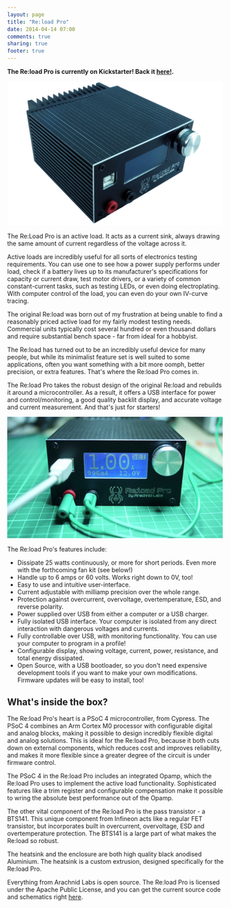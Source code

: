 ```yaml
---
layout: page
title: "Re:load Pro"
date: 2014-04-14 07:00
comments: true
sharing: true
footer: true
---
```

**The Re:load Pro is currently on Kickstarter! Back it [here!]().**

<img src="rlpro-side.jpg" width="500">

The Re:Load Pro is an active load. It acts as a current sink, always drawing the same amount of current regardless of the voltage across it.

Active loads are incredibly useful for all sorts of electronics testing requirements. You can use one to see how a power supply performs under load, check if a battery lives up to its manufacturer's specifications for capacity or current draw, test motor drivers, or a variety of common constant-current tasks, such as testing LEDs, or even doing electroplating. With computer control of the load, you can even do your own IV-curve tracing.

The original Re:load was born out of my frustration at being unable to find a reasonably priced active load for my fairly modest testing needs. Commercial units typically cost several hundred or even thousand dollars and require substantial bench space - far from ideal for a hobbyist.

The Re:load has turned out to be an incredibly useful device for many people, but while its minimalist feature set is well suited to some applications, often you want something with a bit more oomph, better precision, or extra features. That's where the Re:load Pro comes in.

The Re:load Pro takes the robust design of the original Re:load and rebuilds it around a microcontroller. As a result, it offers a USB interface for power and control/monitoring, a good quality backlit display, and accurate voltage and current measurement. And that's just for starters!

<img src="rlpro-action.png" width="500">

The Re:load Pro's features include:

 * Dissipate 25 watts continuously, or more for short periods. Even more with the forthcoming fan kit (see below!)
 * Handle up to 6 amps or 60 volts. Works right down to 0V, too!
 * Easy to use and intuitive user-interface.
 * Current adjustable with milliamp precision over the whole range.
 * Protection against overcurrent, overvoltage, overtemperature, ESD, and reverse polarity.
 * Power supplied over USB from either a computer or a USB charger.
 * Fully isolated USB interface. Your computer is isolated from any direct interaction with dangerous voltages and currents.
 * Fully controllable over USB, with monitoring functionality. You can use your computer to program in a profile!
 * Configurable display, showing voltage, current, power, resistance, and total energy dissipated.
 * Open Source, with a USB bootloader, so you don't need expensive development tools if you want to make your own modifications. Firmware updates will be easy to install, too!

## What's inside the box?

The Re:load Pro's heart is a PSoC 4 microcontroller, from Cypress. The PSoC 4 combines an Arm Cortex M0 processor with configurable digital and analog blocks, making it possible to design incredibly flexible digital and analog solutions. This is ideal for the Re:load Pro, because it both cuts down on external components, which reduces cost and improves reliability, and makes it more flexible since a greater degree of the circuit is under firmware control.

The PSoC 4 in the Re:load Pro includes an integrated Opamp, which the Re:load Pro uses to implement the active load functionality. Sophisticated features like a trim register and configurable compensation make it possible to wring the absolute best performance out of the Opamp.

The other vital component of the Re:load Pro is the pass transistor - a BTS141. This unique component from Infineon acts like a regular FET transistor, but incorporates built in overcurrent, overvoltage, ESD and overtemperature protection. The BTS141 is a large part of what makes the Re:load so robust.

The heatsink and the enclosure are both high quality black anodised Aluminium. The heatsink is a custom extrusion, designed specifically for the Re:load Pro.

Everything from Arachnid Labs is open source. The Re:load Pro is licensed under the Apache Public License, and you can get the current source code and schematics right [here](http://github.com/arachnidlabs/reload-pro/).
